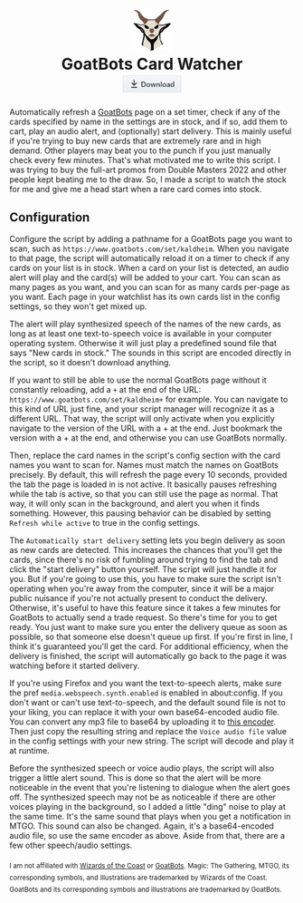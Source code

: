 <h1 align="center"><a href="https://github.com/aminomancer/GoatBots-Card-Watcher"><img src="./resources/goat.svg" height="72em"/></a><br>GoatBots Card Watcher<br><sub><a href="https://github.com/aminomancer/GoatBots-Card-Watcher/raw/main/goatbotsCardWatcher.user.js" title="Install with script manager" aria-label="Install with script manager"><img src="./resources/download.png" alt="Download" height="32"></a></sub>
</h1>

Automatically refresh a [GoatBots](https://www.goatbots.com) page on a set timer, check if any of the cards specified by name in the settings are in stock, and if so, add them to cart, play an audio alert, and (optionally) start delivery. This is mainly useful if you're trying to buy new cards that are extremely rare and in high demand. Other players may beat you to the punch if you just manually check every few minutes. That's what motivated me to write this script. I was trying to buy the full-art promos from Double Masters 2022 and other people kept beating me to the draw. So, I made a script to watch the stock for me and give me a head start when a rare card comes into stock.

## Configuration

Configure the script by adding a pathname for a GoatBots page you want to scan, such as `https://www.goatbots.com/set/kaldheim`. When you navigate to that page, the script will automatically reload it on a timer to check if any cards on your list is in stock. When a card on your list is detected, an audio alert will play and the card(s) will be added to your cart. You can scan as many pages as you want, and you can scan for as many cards per-page as you want. Each page in your watchlist has its own cards list in the config settings, so they won't get mixed up.

The alert will play synthesized speech of the names of the new cards, as long as at least one text-to-speech voice is available in your computer operating system. Otherwise it will just play a predefined sound file that says "New cards in stock." The sounds in this script are encoded directly in the script, so it doesn't download anything.

If you want to still be able to use the normal GoatBots page without it constantly reloading, add a `+` at the end of the URL: `https://www.goatbots.com/set/kaldheim+` for example. You can navigate to this kind of URL just fine, and your script manager will recognize it as a different URL. That way, the script will only activate when you explicitly navigate to the version of the URL with a + at the end. Just bookmark the version with a + at the end, and otherwise you can use GoatBots normally.

Then, replace the card names in the script's config section with the card names you want to scan for. Names must match the names on GoatBots precisely. By default, this will refresh the page every 10 seconds, provided the tab the page is loaded in is not active. It basically pauses refreshing while the tab is active, so that you can still use the page as normal. That way, it will only scan in the background, and alert you when it finds something. However, this pausing behavior can be disabled by setting `Refresh while active` to true in the config settings.

The `Automatically start delivery` setting lets you begin delivery as soon as new cards are detected. This increases the chances that you'll get the cards, since there's no risk of fumbling around trying to find the tab and click the "start delivery" button yourself. The script will just handle it for you. But if you're going to use this, you have to make sure the script isn't operating when you're away from the computer, since it will be a major public nuisance if you're not actually present to conduct the delivery. Otherwise, it's useful to have this feature since it takes a few minutes for GoatBots to actually send a trade request. So there's time for you to get ready. You just want to make sure you enter the delivery queue as soon as possible, so that someone else doesn't queue up first. If you're first in line, I think it's guaranteed you'll get the card. For additional efficiency, when the delivery is finished, the script will automatically go back to the page it was watching before it started delivery.

If you're using Firefox and you want the text-to-speech alerts, make sure the pref `media.webspeech.synth.enabled` is enabled in about:config. If you don't want or can't use text-to-speech, and the default sound file is not to your liking, you can replace it with your own base64-encoded audio file. You can convert any mp3 file to base64 by uploading it to [this encoder](https://codepen.io/xewl/pen/NjyRJx). Then just copy the resulting string and replace the `Voice audio file` value in the config settings with your new string. The script will decode and play it at runtime.

Before the synthesized speech or voice audio plays, the script will also trigger a little alert sound. This is done so that the alert will be more noticeable in the event that you're listening to dialogue when the alert goes off. The synthesized speech may not be as noticeable if there are other voices playing in the background, so I added a little "ding" noise to play at the same time. It's the same sound that plays when you get a notification in MTGO. This sound can also be changed. Again, it's a base64-encoded audio file, so use the same encoder as above. Aside from that, there are a few other speech/audio settings.

<sub>I am not affiliated with <a href="https://company.wizards.com">Wizards of the Coast</a> or <a href="https://www.goatbots.com">GoatBots</a>. Magic: The Gathering, MTGO, its corresponding symbols, and illustrations are trademarked by Wizards of the Coast. GoatBots and its corresponding symbols and illustrations are trademarked by GoatBots.</sub>